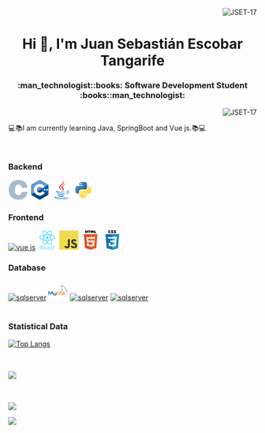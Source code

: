 <p align="right"><img src="https://komarev.com/ghpvc/?username=JSET-17&label=Profile%20views&color=0e75b6&style=flat" alt="JSET-17"/></p>
<h1 align="center">Hi 👋, I'm Juan Sebastián Escobar Tangarife</h1>
<h3 align="center">:man_technologist::books: Software Development Student :books::man_technologist:</h3>

<p><img align="right" src="https://github.com/Adam-pw/Adam-pw/blob/main/animation_500_kxa883sd.gif" alt="JSET-17"/></p>

<br>

:computer::books:I am currently learning Java, SpringBoot and Vue js.:books::computer:

<!--<h3 align="left">Connect with me:</h3>
<p align="left">
  <a href="https://www.linkedin.com/in/adam-pithewan/" target="blank"><img align="center"
      src="https://raw.githubusercontent.com/rahuldkjain/github-profile-readme-generator/master/src/images/icons/Social/linked-in-alt.svg"
      alt="adam pithewan" height="30" width="40" /></a>
  <a href="https://fb.com/adam pithen wala" target="blank"><img align="center"
      src="https://raw.githubusercontent.com/rahuldkjain/github-profile-readme-generator/master/src/images/icons/Social/facebook.svg"
      alt="adam pithen wala" height="30" width="40" /></a>
  <a href="https://instagram.com/_._.adam._" target="blank"><img align="center"
      src="https://raw.githubusercontent.com/rahuldkjain/github-profile-readme-generator/master/src/images/icons/Social/instagram.svg"
      alt="_._.adam._" height="30" width="40" /></a>
  <a href="https://www.hackerrank.com/adampithewan" target="blank"><img align="center"
      src="https://raw.githubusercontent.com/rahuldkjain/github-profile-readme-generator/master/src/images/icons/Social/hackerrank.svg"
      alt="adampithewan" height="30" width="40" /></a>
 <a href="https://twitter.com/adam_pithenwala" target="blank"><img align="center"
      src="https://raw.githubusercontent.com/rahuldkjain/github-profile-readme-generator/master/src/images/icons/Social/twitter.svg"
      alt="adampithewan" height="30" width="40" /></a>
</p>-->

<br>

<h3 align="left">Backend</h3>
    <a href="https://www.cprogramming.com/" target="_blank" rel="noreferrer">
        <img src="https://raw.githubusercontent.com/devicons/devicon/master/icons/c/c-original.svg" alt="c" width="40" height="40" /></a>
    <a href="https://www.w3schools.com/cpp/" target="_blank" rel="noreferrer">
        <img src="https://raw.githubusercontent.com/devicons/devicon/master/icons/cplusplus/cplusplus-original.svg" alt="cplusplus" width="40" height="40" /></a>
    <a href="https://www.java.com" target="_blank" rel="noreferrer">
        <img src="https://raw.githubusercontent.com/devicons/devicon/master/icons/java/java-original.svg" alt="java" width="40" height="40" /></a>
    <a href="https://www.python.org" target="_blank" rel="noreferrer">
        <img src="https://raw.githubusercontent.com/devicons/devicon/master/icons/python/python-original.svg" alt="python" width="40" height="40" /></a>
  

<br>

<h3 align="left">Frontend</h3>  
    <a href="https://es.vuejs.org/" target="_blank" rel="noreferrer">
        <img src="https://es.vuejs.org/images/logo.png" alt="vue js" width="40" height="40" /></a>
    <a href="https://reactjs.org/" target="_blank" rel="noreferrer">
        <img src="https://raw.githubusercontent.com/devicons/devicon/master/icons/react/react-original-wordmark.svg" alt="react" width="40" height="40" /></a>
    <a href="https://developer.mozilla.org/en-US/docs/Web/JavaScript" target="_blank" rel="noreferrer">
        <img src="https://raw.githubusercontent.com/devicons/devicon/master/icons/javascript/javascript-original.svg" alt="javascript" width="40" height="40" /></a>
    <a href="https://www.w3.org/html/" target="_blank" rel="noreferrer">
        <img src="https://raw.githubusercontent.com/devicons/devicon/master/icons/html5/html5-original-wordmark.svg" alt="html5" width="40" height="40" /></a>       
    <a href="https://www.w3schools.com/css/" target="_blank" rel="noreferrer">
        <img src="https://raw.githubusercontent.com/devicons/devicon/master/icons/css3/css3-original-wordmark.svg" alt="css3" width="40" height="40" /></a>   
    
<br>

<h3 align="left">Database</h3>
    <a href="https://locusit.se/techpost/technology/ms-sql-server-for-data-science/" target="_blank" rel="noreferrer">
        <img src="https://locusit.se/wp-content/uploads/2024/08/MS-SQL-Server.png" alt="sqlserver" width="40" height="40" /></a> 
    <a href="https://www.mysql.com/" target="_blank" rel="noreferrer">
        <img src="https://raw.githubusercontent.com/devicons/devicon/master/icons/mysql/mysql-original-wordmark.svg" alt="mysql" width="40" height="40" /></a>    
    <a href="https://img.icons8.com/?size=48&id=38561&format=png" target="_blank" rel="noreferrer">
        <img src="https://img.icons8.com/?size=48&id=38561&format=png" alt="sqlserver" width="40" height="40" /></a> 
    <a href="https://en.m.wikipedia.org/wiki/File:SQLite370.svg" target="_blank" rel="noreferrer">
        <img src="https://upload.wikimedia.org/wikipedia/commons/thumb/3/38/SQLite370.svg/382px-SQLite370.svg.png" alt="sqlserver" width="40" height="40" /></a> 

<br>
<br>

<h3>Statistical Data</h3>

[![Top Langs](https://github-readme-stats.vercel.app/api/top-langs/?username=JSET-17&layout=pie&bg_color=0d1117)](https://github.com/anuraghazra/github-readme-stats)

<!-- El atributo text_color raramente solo funciona con un lenguaje, el color blanco se refleja bien
[![Top Langs](https://github-readme-stats.vercel.app/api/top-langs/?username=JSET-17&layout=pie&bg_color=0d1117&text_color=ffffff)](https://github.com/anuraghazra/github-readme-stats)
-->

<br>

<img align="center" 
    src="https://github-readme-stats.vercel.app/api/top-langs/?username=JSET-17&show_icons=true&locale=en&bg_color=0d1117&layout=compact"/>

<!-- El atributo text_color raramente solo funciona con un lenguaje, el color blanco se refleja bien
<img align="center" 
    src="https://github-readme-stats.vercel.app/api/top-langs/?username=JSET-17&show_icons=true&locale=en&bg_color=0d1117&text_color=ffffff&layout=compact"/>
 -->
 
<br>

<p>
  <img align="center" src="https://github-readme-stats.vercel.app/api?username=JSET-17&show_icons=true&locale=en&bg_color=0d1117&text_color=ffffff&repo=convoychat"
</p>

<br>

<p>
  <img align="left" src="https://github-readme-streak-stats.herokuapp.com/?user=JSET-17&theme=dark&background=0d1117&date_format=M%20j%5B%2C%20Y%5D"
</p>


